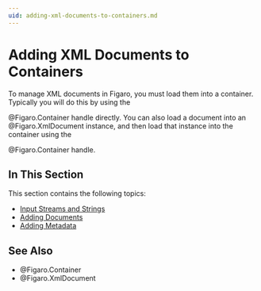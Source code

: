 ```yaml
---
uid: adding-xml-documents-to-containers.md
---
```


# Adding XML Documents to Containers

To manage XML documents in Figaro, you must load them into a container. Typically you will do this by using the 

@Figaro.Container handle directly. You can also load a document into an @Figaro.XmlDocument instance, and then load that instance into the container using the 

@Figaro.Container handle.



## In This Section

This section contains the following topics:


* [Input Streams and Strings](xref:input-streams-and-strings.md)
* [Adding Documents](xref:adding-documents.md)
* [Adding Metadata](xref:adding-metadata.md)



## See Also

* @Figaro.Container
* @Figaro.XmlDocument